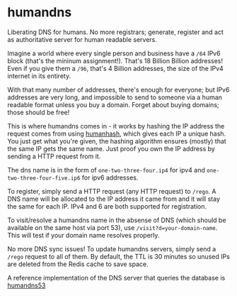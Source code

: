# humandns

Liberating DNS for humans. No more registrars; generate, register and act as authoritative server for human readable servers.

Imagine a world where every single person and business have a `/64` IPv6 block (that's the mininum assignment!). That's 18 Billion Billion addresses! Even if you give them a `/96`, that's 4 Billion addresses, the size of the IPv4 internet in its entirety.

With that many number of addresses, there's enough for everyone; but IPv6 addresses are very long, and impossible to send to someone via a human readable format unless you buy a domain. Forget about buying domains; those should be free!

This is where humandns comes in - it works by hashing the IP address the request comes from using [humanhash](https://github.com/wolfeidau/humanhash), which gives each IP a unique hash. You just get what you're given, the hashing algorithm ensures (mostly) that the same IP gets the same name. Just proof you own the IP address by sending a HTTP request from it.

The dns name is in the form of `one-two-three-four.ip4` for ipv4 and `one-two-three-four-five.ip6` for ipv6 addresses.

To register, simply send a HTTP request (any HTTP request) to `/rego`. A DNS name will be allocated to the IP address it came from and it will stay the same for each IP. IPv4 and 6 are both supported for registration.

To visit/resolve a humandns name in the absense of DNS (which should be available on the same host via port 53), use `/visit?d=your-domain-name`. This will test if your domain name resolves properly.

No more DNS sync issues! To update humandns servers, simply send a `/rego` request to all of them. By default, the TTL is 30 minutes so unused IPs are deleted from the Redis cache to save space.

A reference implementation of the DNS server that queries the database is [humandns53](https://github.com/h4sh5/humandns53)

